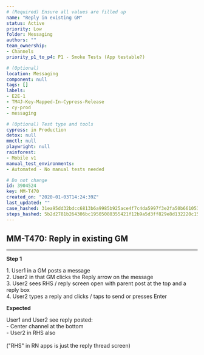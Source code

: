 ```yaml
---
# (Required) Ensure all values are filled up
name: "Reply in existing GM"
status: Active
priority: Low
folder: Messaging
authors: ""
team_ownership: 
- Channels
priority_p1_to_p4: P1 - Smoke Tests (App testable?)

# (Optional)
location: Messaging
component: null
tags: []
labels: 
- E2E-1
- TM4J-Key-Mapped-In-Cypress-Release
- cy-prod
- messaging

# (Optional) Test type and tools
cypress: in Production
detox: null
mmctl: null
playwright: null
rainforest: 
- Mobile v1
manual_test_environments: 
- Automated - No manual tests needed

# Do not change
id: 3904524
key: MM-T470
created_on: "2020-01-03T14:24:39Z"
last_updated: ""
case_hashed: 31ea95dd32bdcc6813b6a9985b925ace4f7c4da5997f3e2fa50b66105347d9df70d5bc4a89244bb0244b80ec1d2c5797
steps_hashed: 5b2d2781b264306bc19505080355421f12b9a5d3ff829e8d132220c151a9d7abbe720f409e663798ba35da150d39bb0f
---
```


<!-- (Auto-generated) Based on frontmatter's "key" and "name" -->

## MM-T470: Reply in existing GM

---

**Step 1**

1\. User1 in a GM posts a message\
2\. User2 in that GM clicks the Reply arrow on the message\
3\. User2 sees RHS / reply screen open with parent post at the top and a reply box\
4\. User2 types a reply and clicks / taps to send or presses Enter

**Expected**

User1 and User2 see reply posted:\
\- Center channel at the bottom\
\- User2 in RHS also\
\
("RHS" in RN apps is just the reply thread screen)
